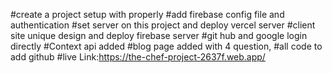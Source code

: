 #create a project setup with properly
#add firebase config file and authentication
#set server on this project and deploy vercel server
#client site unique design and deploy firebase server
#git hub and google login directly
#Context api added
#blog page added with 4 question,
#all code to add github
#live Link:https://the-chef-project-2637f.web.app/
